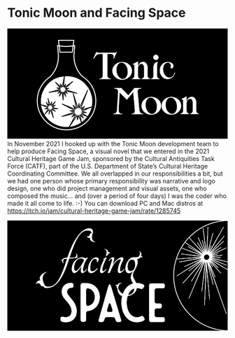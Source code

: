 # Tonic Moon and Facing Space
![image](images/tonicmoon_logo_onblack.png)
In November 2021 I hooked up with the Tonic Moon development team to help produce Facing Space, a visual novel that we entered in the 2021 Cultural Heritage Game Jam, sponsored by the Cultural Antiquities Task Force (CATF), part of the U.S. Department of State’s Cultural Heritage Coordinating Committee. 
We all overlapped in our responsibilities a bit, but we had one person whose primary responsibility was narrative and logo design, one who did project management and visual assets, one who composed the music... and (over a period of four days) I was the coder who made it all come to life. :-)
You can download PC and Mac distros at https://itch.io/jam/cultural-heritage-game-jam/rate/1285745

![image](images/facingspacelogo_v8_whiteonblack.png)
